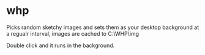 # whp

Picks random sketchy images and sets them as your desktop background at a regualr interval, images are cached to C:\WHP\img

Double click and it runs in the background. 

